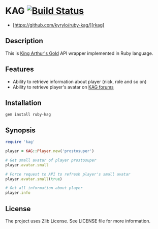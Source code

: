 KAG [![Build Status][travproject]][travimg]
==================================

* [https://github.com/kyrylo/ruby-kag/][rkag]

Description
-----------

This is [King Arthur's Gold][kag] API wrapper implemented in Ruby language.

Features
--------

* Ability to retrieve information about player (nick, role and so on)
* Ability to retrieve player's avatar on [KAG forums][kagf]

Installation
------------

    gem install ruby-kag

Synopsis
--------

``` ruby
require 'kag'

player = KAG::Player.new('prostosuper')

# Get small avatar of player prostosuper
player.avatar.small

# Force request to API to refresh player's small avatar
player.avatar.small(true)

# Get all information about player
player.info
```

License
-------

The project uses Zlib License. See LICENSE file for more information.

[rkag]: https://github.com/kyrylo/ruby-kag/ "Home page"
[kag]: http://kag2d.com/
[kagf]: https://forum.kag2d.com/
[travproject]: https://secure.travis-ci.org/kyrylo/ruby-kag.png?branch=master
[travimg]: http://travis-ci.org/kyrylo/ruby-kag
